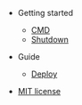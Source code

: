 
- Getting started

  - [CMD](README.md)
  - [Shutdown](shutdown.md)

- Guide

  - [Deploy](deploy.md)

- [MIT license](license.md)
